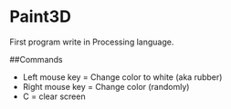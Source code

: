 # Paint3D
First program write in Processing language. 

##Commands

* Left mouse key = Change color to white (aka rubber)
* Right mouse key = Change color (randomly)
* C = clear screen
